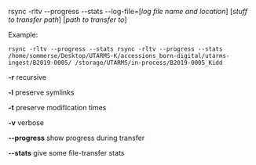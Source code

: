 rsync -rltv --progress --stats --log-file=[*log file name and location*] [*stuff to transfer path*] [*path to transfer to*]


Example: 

```
rsync -rltv --progress --stats rsync -rltv --progress --stats /home/sommerse/Desktop/UTARMS-K/accessions_born-digital/utarms-ingest/B2019-0005/ /storage/UTARMS/in-process/B2019-0005_Kidd
```

**-r** recursive

**-l** preserve symlinks

**-t** preserve modification times

**-v** verbose

**--progress** show progress during transfer

**--stats** give some file-transfer stats